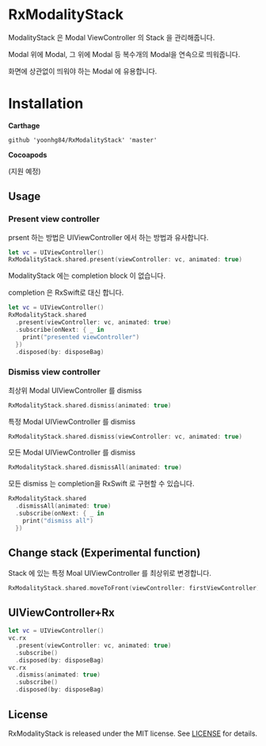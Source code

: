 # RxModalityStack

ModalityStack 은 Modal ViewController 의 Stack 을 관리해줍니다.

Modal 위에 Modal, 그 위에 Modal 등 복수개의 Modal을 연속으로 띄워줍니다.

화면에 상관없이 띄워야 하는 Modal 에 유용합니다.


# Installation

**Carthage**

```
github 'yoonhg84/RxModalityStack' 'master'
```

**Cocoapods**

(지원 예정)

## Usage

### Present view controller

prsent 하는 방법은 UIViewController 에서 하는 방법과 유사합니다.

```swift
let vc = UIViewController()
RxModalityStack.shared.present(viewController: vc, animated: true)
```

ModalityStack 에는 completion block 이 없습니다.

completion 은 RxSwift로 대신 합니다.

```swift
let vc = UIViewController()
RxModalityStack.shared
  .present(viewController: vc, animated: true)
  .subscribe(onNext: { _ in
    print("presented viewController")
  })
  .disposed(by: disposeBag)
```

### Dismiss view controller

최상위 Modal UIViewController 를 dismiss

```swift
RxModalityStack.shared.dismiss(animated: true)
```

특정 Modal UIViewController 를 dismiss

```swift
RxModalityStack.shared.dismiss(viewController: vc, animated: true)
```

모든 Modal UIViewController 를 dismiss

```swift
RxModalityStack.shared.dismissAll(animated: true)
```

모든 dismiss 는 completion을 RxSwift 로 구현할 수 있습니다.

```swift
RxModalityStack.shared
  .dismissAll(animated: true)
  .subscribe(onNext: { _ in
    print("dismiss all")
  })
```

## Change stack (Experimental function)

Stack 에 있는 특정 Moal UIViewController 를 최상위로 변경합니다.

```swift
RxModalityStack.shared.moveToFront(viewController: firstViewController)
```

## UIViewController+Rx

```swift
let vc = UIViewController()
vc.rx
  .present(viewController: vc, animated: true)
  .subscribe()
  .disposed(by: disposeBag)
vc.rx
  .dismiss(animated: true)
  .subscribe()
  .disposed(by: disposeBag)
```

## License

RxModalityStack is released under the MIT license. See [LICENSE](https://github.com/yoonhg84/RxModalityStack/blob/master/LICENSE) for details.
